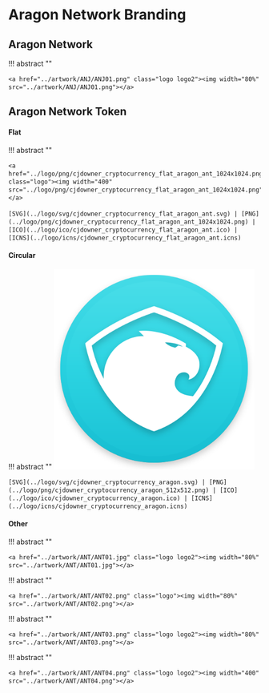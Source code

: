 # Aragon Network Branding

## Aragon Network

!!! abstract ""

    <a href="../artwork/ANJ/ANJ01.png" class="logo logo2"><img width="80%" src="../artwork/ANJ/ANJ01.png"></a>

## Aragon Network Token

#### Flat

!!! abstract ""

    <a href="../logo/png/cjdowner_cryptocurrency_flat_aragon_ant_1024x1024.png" class="logo"><img width="400" src="../logo/png/cjdowner_cryptocurrency_flat_aragon_ant_1024x1024.png"></a>

    [SVG](../logo/svg/cjdowner_cryptocurrency_flat_aragon_ant.svg) | [PNG](../logo/png/cjdowner_cryptocurrency_flat_aragon_ant_1024x1024.png) | [ICO](../logo/ico/cjdowner_cryptocurrency_flat_aragon_ant.ico) | [ICNS](../logo/icns/cjdowner_cryptocurrency_flat_aragon_ant.icns)

#### Circular

!!! abstract ""
    <a href="../logo/png/cjdowner_cryptocurrency_aragon_512x512.png" class="logo"><img width="400" src="../logo/png/cjdowner_cryptocurrency_aragon_512x512.png"></a>

    [SVG](../logo/svg/cjdowner_cryptocurrency_aragon.svg) | [PNG](../logo/png/cjdowner_cryptocurrency_aragon_512x512.png) | [ICO](../logo/ico/cjdowner_cryptocurrency_aragon.ico) | [ICNS](../logo/icns/cjdowner_cryptocurrency_aragon.icns)

#### Other

!!! abstract ""

    <a href="../artwork/ANT/ANT01.jpg" class="logo logo2"><img width="80%" src="../artwork/ANT/ANT01.jpg"></a>

!!! abstract ""

    <a href="../artwork/ANT/ANT02.png" class="logo"><img width="80%" src="../artwork/ANT/ANT02.png"></a>

!!! abstract ""

    <a href="../artwork/ANT/ANT03.png" class="logo logo2"><img width="80%" src="../artwork/ANT/ANT03.png"></a>

!!! abstract ""

    <a href="../artwork/ANT/ANT04.png" class="logo logo2"><img width="400" src="../artwork/ANT/ANT04.png"></a>
